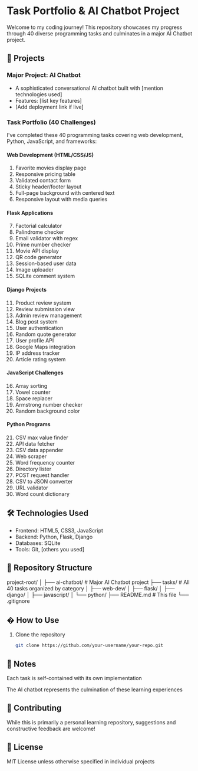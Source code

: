 # Task Portfolio & AI Chatbot Project

Welcome to my coding journey! This repository showcases my progress through 40 diverse programming tasks and culminates in a major AI Chatbot project.

## 🚀 Projects

### Major Project: AI Chatbot
- A sophisticated conversational AI chatbot built with [mention technologies used]
- Features: [list key features]
- [Add deployment link if live]

### Task Portfolio (40 Challenges)
I've completed these 40 programming tasks covering web development, Python, JavaScript, and frameworks:

#### Web Development (HTML/CSS/JS)
1. Favorite movies display page
2. Responsive pricing table
3. Validated contact form
4. Sticky header/footer layout
5. Full-page background with centered text
6. Responsive layout with media queries

#### Flask Applications
7. Factorial calculator
8. Palindrome checker
9. Email validator with regex
10. Prime number checker
27. Movie API display
28. QR code generator
30. Session-based user data
32. Image uploader
37. SQLite comment system

#### Django Projects
11. Product review system
12. Review submission view
13. Admin review management
14. Blog post system
15. User authentication
29. Random quote generator
31. User profile API
33. Google Maps integration
35. IP address tracker
40. Article rating system

#### JavaScript Challenges
16. Array sorting
17. Vowel counter
18. Space replacer
19. Armstrong number checker
20. Random background color

#### Python Programs
21. CSV max value finder
22. API data fetcher
23. CSV data appender
24. Web scraper
25. Word frequency counter
26. Directory lister
34. POST request handler
36. CSV to JSON converter
38. URL validator
39. Word count dictionary

## 🛠 Technologies Used
- Frontend: HTML5, CSS3, JavaScript
- Backend: Python, Flask, Django
- Databases: SQLite
- Tools: Git, [others you used]

## 📂 Repository Structure
project-root/
│
├── ai-chatbot/ # Major AI Chatbot project
├── tasks/ # All 40 tasks organized by category
│ ├── web-dev/
│ ├── flask/
│ ├── django/
│ ├── javascript/
│ └── python/
├── README.md # This file
└── .gitignore



## � How to Use
1. Clone the repository
   ```bash
   git clone https://github.com/your-username/your-repo.git

## 📝 Notes
Each task is self-contained with its own implementation

The AI chatbot represents the culmination of these learning experiences

## 🤝 Contributing
While this is primarily a personal learning repository, suggestions and constructive feedback are welcome!

## 📜 License
MIT License unless otherwise specified in individual projects
